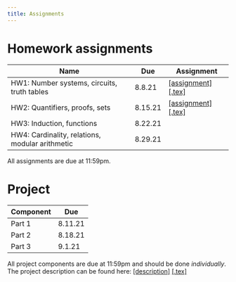 ```yaml
---
title: Assignments
---
```


# Homework assignments

| Name | Due | Assignment |
| ---------- | --- | ------ |
| HW1: Number systems, circuits, truth tables | 8.8.21 | [[assignment]](raw/HW1_CSE20_Sum21.pdf) [[.tex]](raw/HW1_CSE20_Sum21.tex) |
| HW2: Quantifiers, proofs, sets | 8.15.21 | [[assignment]](raw/HW2_CSE20_Sum21.pdf) [[.tex]](raw/HW2_CSE20_Sum21.tex) |
| HW3: Induction, functions | 8.22.21 | |
| HW4: Cardinality, relations, modular arithmetic | 8.29.21 | |

All assignments are due at 11:59pm.

# Project

| Component | Due | 
| ---  | --- |
| Part 1 | 8.11.21 |
| Part 2 | 8.18.21 |
| Part 3 | 9.1.21 |

All project components are due at 11:59pm and should be done _individually_.
The project description can be found here: [[description]](raw/description.pdf) [[.tex]](raw/description.tex)
